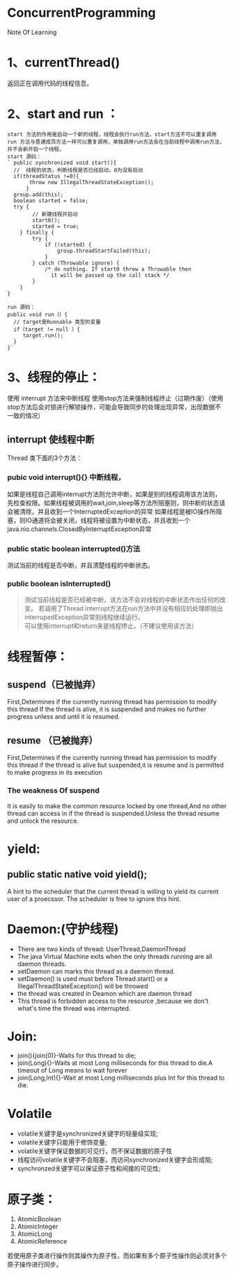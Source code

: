 # ConcurrentProgramming

Note Of Learning
# 1、currentThread() 
返回正在调用代码的线程信息。
# 2、start and run ：
    start 方法的作用是启动一个新的线程，线程会执行run方法，start方法不可以重复调用
    run 方法与普通成员方法一样可以重复调用，单独调用run方法会在当前线程中调用run方法，并不会新开启一个线程。
    start 源码：
    ` public synchronized void start(){
      //  线程的状态，判断线程是否已经启动，0为没有启动
      if(threadStatus !=0){
           throw new IllegalThreadStateException();
          }
      group.add(this);
      boolean started = false;
      try {
            // 新建线程并启动
            start0();
            started = true;
        } finally {
            try {
                if (!started) {
                    group.threadStartFailed(this);
                }
            } catch (Throwable ignore) {
                /* do nothing. If start0 threw a Throwable then
                  it will be passed up the call stack */
            }
        }
    }

    run 源码：
    public void run（）{
      // target是Runnable 类型的变量
      if（target != null ）{
         target.run();
      }
    }`
   
# 3、线程的停止：
使用 interrupt 方法来中断线程
使用stop方法来强制线程终止（过期作废）（使用stop方法后会对锁进行解锁操作，可能会导致同步的处理出现异常，出现数据不一致的情况）  
## interrupt 使线程中断
Thread 类下面的3个方法：
### pubic void interrupt(){}  中断线程，
如果是线程自己调用interrupt方法则允许中断，如果是别的线程调用该方法则，先检查权限。如果线程被调用的wait,join,sleep等方法所阻塞则，则中断的状态请会被清除，并且收到一个InterruptedException的异常
如果线程是被IO操作所阻塞，则IO通道将会被关闭，线程将被设置为中断状态，并且收到一个java.nio.channels.ClosedByInterruptException异常
### public static boolean interrupted()方法
测试当前的线程是否中断，并且清楚线程的中断状态。
### public boolean isInterrupted()
> 测试当前线程是否已经被中断，该方法不会对线程的中断状态作出任何的改变。
若调用了Thread.interrupt方法在run方法中并没有相应的处理即抛出interrupedException异常则线程继续运行。  
可以使用interrupt和return来是线程停止。（不建议使用该方法）
 
# 线程暂停：
## suspend（已被抛弃）
First,Determines if the currently running thread has permission to modify this thread
If the thread is alive, it is suspended and makes no further progress unless and until it is resumed.
## resume （已被抛弃）
First,Determines if the currently running thread has permission to modify this thread
if the thread is alive but suspended,it is resume and is permitted to make progress in its execution
### The weakness Of suspend
It is easily to make the common resource locked by one thread,And no other thread can access in if the thread is suspended.Unless the thread resume and unlock the resource.

# yield:
## public static native void yield();
A hint to the scheduler that the current thread is willing to yield its current user of a proecssor. The scheduler is free to ignore this hint.

# Daemon:(守护线程)
*    There are two kinds of thread: UserThread,DaemonThread
*    The java Virtual Machine exits when the only threads running are all daemon threads.
*    setDaemon can marks this thread as a daemon thread.
*    setDaemon() is used must before Thread.start() or a IllegalThreadStateException() will be throwed
*    the thread was created in Deamon which are daemon thread
*    This thread is forbidden access to the resource ,because we don't what's time the thread was interrupted.

# Join:
*   join(){join(0)}-Waits for this thread to die;
*   join(Long){}-Waits at most Long milliseconds for this thread to die.A timeout of Long means to wait forever
*   join(Long,Int){}-Wait at most Long milliseconds plus Int for this thread to die.

# Volatile
*   volatile关键字是synchronized关键字的轻量级实现;
*   volatile关键字只能用于修饰变量;
*   volatile关键字保证数据的可见行，而不保证数据的原子性
*   线程访问volatile关键字不会阻塞，而访问synchronized关键字会形成阻;
*   synchronzed关键字可以保证原子性和间接的可见性;

# 原子类：
1.  AtomicBoolean
2.  AtomicInteger
3.  AtomicLong
4.  AtomicReference

若使用原子类进行操作则其操作为原子性，而如果有多个原子性操作则必须对多个原子操作进行同步。


